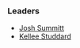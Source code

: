 ### Leaders

* [Josh Summitt](mailto:josh.summitt@owasp.org)
* [Kellee Studdard](mailto:kellee.studdard@owasp.org)
